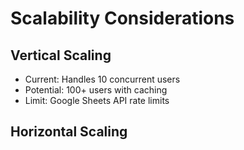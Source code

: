 # Scalability Considerations

## Vertical Scaling
- Current: Handles 10 concurrent users
- Potential: 100+ users with caching
- Limit: Google Sheets API rate limits

## Horizontal Scaling
```python
